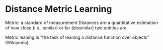 # Distance Metric Learning

Metric: a standard of measurement 
Distances are a quantitative estimation of how close (i.e., similar) or far (dissimilar) two entities are 

Metric leaning is "the task of leaning a distance function over objects" (Wikipedia). 
